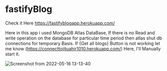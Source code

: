 # fastifyBlog


Check it Here https://fastifyblogapp.herokuapp.com/

Here in this app i used MongoDB Atlas DataBase,
If there is no Read and write operation on the database for particular time period then atlas shut db connections for temporary Basis.
If {Get all blogs} Button is not working let me know (https://connecttojituahir1010.herokuapp.com/) Here, I'll Manually start it.


![Screenshot from 2022-05-16 13-13-40](https://user-images.githubusercontent.com/46217334/168544287-2c8de65b-ea7b-41ff-b006-cc5ff13a2b92.png)
